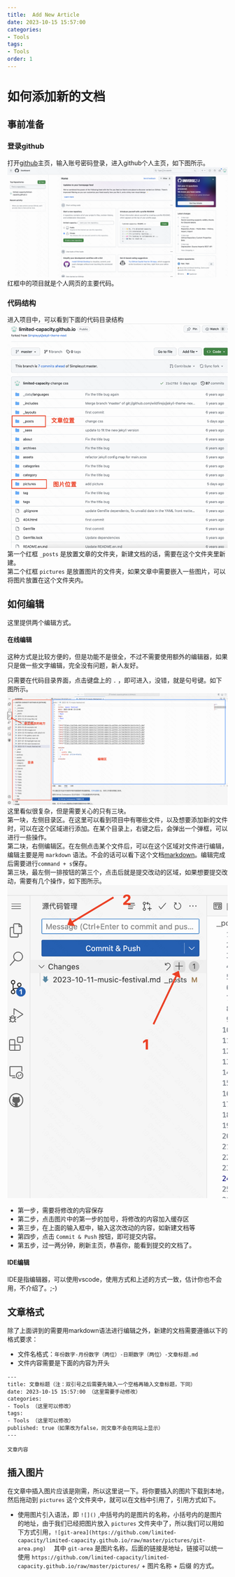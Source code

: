 ```yaml
---
title:  Add New Article
date: 2023-10-15 15:57:00
categories:
- Tools
tags:
- Tools
order: 1
---
```


# 如何添加新的文档

## 事前准备

### 登录github
打开[github](https://github.com)主页，输入账号密码登录，进入github个人主页，如下图所示。  
![github-main-page](https://github.com/limited-capacity/limited-capacity.github.io/raw/master/pictures/github-main-page.png)  
红框中的项目就是个人网页的主要代码。

### 代码结构
进入项目中，可以看到下面的代码目录结构  
![code-structure](https://github.com/limited-capacity/limited-capacity.github.io/raw/master/pictures/code-structure.png)  
第一个红框 `_posts` 是放置文章的文件夹，新建文档的话，需要在这个文件夹里新建。  
第二个红框 `pictures` 是放置图片的文件夹，如果文章中需要嵌入一些图片，可以将图片放置在这个文件夹内。

## 如何编辑
这里提供两个编辑方式。

#### 在线编辑
这种方式是比较方便的，但是功能不是很全，不过不需要使用额外的编辑器，如果只是做一些文字编辑，完全没有问题，新人友好。  
  
只需要在代码目录界面，点击键盘上的 `.` ，即可进入，没错，就是句号键。如下图所示。  
![github-ide](https://github.com/limited-capacity/limited-capacity.github.io/raw/master/pictures/github-ide.png)  
这里看似很复杂，但是需要关心的只有三块。  
第一块，左侧目录区。在这里可以看到项目中有哪些文件，以及想要添加新的文件时，可以在这个区域进行添加。在某个目录上，右键之后，会弹出一个弹框，可以进行一些操作。  
第二块，右侧编辑区。在左侧点击某个文件后，可以在这个区域对文件进行编辑，编辑主要是用 `markdown` 语法。不会的话可以看下这个文档[markdown](http://xianbai.me/learn-md/index.html)。编辑完成后需要进行`command + s`保存。  
第三块，最左侧一排按钮的第三个，点击后就是提交改动的区域，如果想要提交改动，需要有几个操作，如下图所示。  
![git-area](https://github.com/limited-capacity/limited-capacity.github.io/raw/master/pictures/git-area.png)  
- 第一步，需要将修改的内容保存
- 第二步，点击图片中的第一步的加号，将修改的内容加入缓存区
- 第三步，在上面的输入框中，输入这次改动的内容，如新建文档等
- 第四步，点击 `Commit & Push` 按钮，即可提交内容。
- 第五步，过一两分钟，刷新主页，恭喜你，能看到提交的文档了。

#### IDE编辑
IDE是指编辑器，可以使用vscode，使用方式和上述的方式一致，估计你也不会用，不介绍了。;-)

## 文章格式
除了上面讲到的需要用markdown语法进行编辑之外，新建的文档需要遵循以下的格式要求：
- 文件名格式：`年份数字-月份数字（两位）-日期数字（两位）-文章标题.md`
- 文件内容需要是下面的内容为开头
```
---
title: 文章标题（注：双引号之后需要先输入一个空格再输入文章标题，下同）
date: 2023-10-15 15:57:00 （这里需要手动修改）
categories:
- Tools （这里可以修改）
tags:
- Tools （这里可以修改）
published: true（如果改为false，则文章不会在网站上显示）
---

文章内容
```

## 插入图片
在文章中插入图片应该是刚需，所以这里说一下。将你要插入的图片下载到本地，然后拖动到 `pictures` 这个文件夹中，就可以在文档中引用了，引用方式如下。
- 使用图片引入语法，即 `![]()` ,中括号内的是图片的名称，小括号内的是图片的地址，由于我们已经把图片放入 `pictures` 文件夹中了，所以我们可以用如下方式引用，`![git-area](https://github.com/limited-capacity/limited-capacity.github.io/raw/master/pictures/git-area.png)  ` 其中 `git-area` 是图片名称，后面的链接是地址，链接可以统一使用 `https://github.com/limited-capacity/limited-capacity.github.io/raw/master/pictures/` + 图片名称 + 后缀 的方式。
